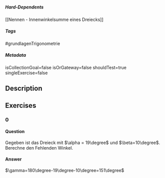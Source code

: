 ##### Hard-Dependents
[[Nennen - Innenwinkelsumme eines Dreiecks]]
##### Tags
#grundlagenTrigonometrie
##### Metadata
isCollectionGoal=false
isOrGateway=false
shouldTest=true
singleExercise=false
## Description
 
## Exercises
### 0
#### Question
Gegeben ist das Dreieck mit $\alpha = 19\degree$ und $\beta=10\degree$.
Berechne den Fehlenden Winkel.
#### Answer
$\gamma=180\degree-19\degree-10\degree=151\degree$
